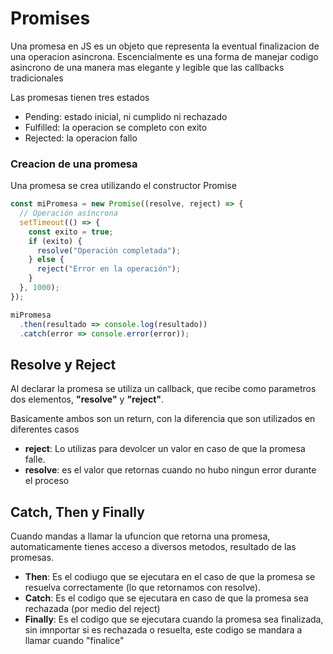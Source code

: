 # Promises
Una promesa en JS es un objeto que representa la eventual finalizacion de una operacion asincrona. Escencialmente es una forma de manejar codigo asincrono de una manera mas elegante y legible que las callbacks tradicionales

Las promesas tienen tres estados
- Pending: estado inicial, ni cumplido ni rechazado
- Fulfilled: la operacion se completo con exito
- Rejected: la operacion fallo

### Creacion de una promesa
Una promesa se crea utilizando el constructor Promise
``` javascript
const miPromesa = new Promise((resolve, reject) => {
  // Operación asíncrona
  setTimeout(() => {
    const exito = true;
    if (exito) {
      resolve("Operación completada");
    } else {
      reject("Error en la operación");
    }
  }, 1000);
});

miPromesa
  .then(resultado => console.log(resultado))
  .catch(error => console.error(error));
```

## Resolve y Reject

Al declarar la promesa se utiliza un callback, que recibe como parametros dos elementos, **"resolve"** y **"reject"**. 

Basicamente ambos son un return, con la diferencia que son utilizados en diferentes casos
- **reject**: Lo utilizas para devolcer un valor en caso de que la promesa falle.
- **resolve**: es el valor que retornas cuando no hubo ningun error durante el proceso

## Catch, Then y Finally
Cuando mandas a llamar la ufuncion que retorna una promesa, automaticamente tienes acceso a diversos metodos, resultado de las promesas.

- **Then**: Es el codiugo que se ejecutara en el caso de que la promesa se resuelva correctamente (lo que retornamos con resolve).
- **Catch**: Es el codigo que se ejecutara en caso de que la promesa sea rechazada (por medio del reject)
- **Finally**: Es el codigo que se ejecutara cuando la promesa sea finalizada, sin imnportar si es rechazada o resuelta, este codigo se mandara a llamar cuando "finalice"